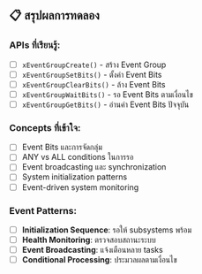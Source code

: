 ## 📋 สรุปผลการทดลอง

### APIs ที่เรียนรู้:
- [ ] `xEventGroupCreate()` - สร้าง Event Group
- [ ] `xEventGroupSetBits()` - ตั้งค่า Event Bits
- [ ] `xEventGroupClearBits()` - ล้าง Event Bits
- [ ] `xEventGroupWaitBits()` - รอ Event Bits ตามเงื่อนไข
- [ ] `xEventGroupGetBits()` - อ่านค่า Event Bits ปัจจุบัน

### Concepts ที่เข้าใจ:
- [ ] Event Bits และการจัดกลุ่ม
- [ ] ANY vs ALL conditions ในการรอ
- [ ] Event broadcasting และ synchronization
- [ ] System initialization patterns
- [ ] Event-driven system monitoring

### Event Patterns:
- [ ] **Initialization Sequence**: รอให้ subsystems พร้อม
- [ ] **Health Monitoring**: ตรวจสอบสถานะระบบ
- [ ] **Event Broadcasting**: แจ้งเตือนหลาย tasks
- [ ] **Conditional Processing**: ประมวลผลตามเงื่อนไข
